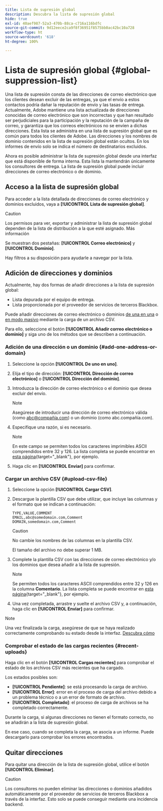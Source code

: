 ```yaml
---
title: Lista de supresión global
description: Descubra la lista de supresión global
hide: true
exl-id: 40aef987-52a3-470b-88ca-c716a116bdfc
source-git-commit: 9d12eece2ca9f8f36951f8575bb0ac42bc10a728
workflow-type: ht
source-wordcount: '618'
ht-degree: 100%

---
```


# Lista de supresión global {#global-suppression-list}

Una lista de supresión consta de las direcciones de correo electrónico que los clientes desean excluir de las entregas, ya que el envío a estos contactos podría dañar la reputación de envío y las tasas de entrega. Actualmente, Adobe mantiene una lista actualizada de direcciones conocidas de correo electrónico que son incorrectas y que han resultado ser perjudiciales para la participación y la reputación de la campaña de correo, y garantiza que los correos electrónicos no se envíen a dichas direcciones. Esta lista se administra en una lista de supresión global que es común para todos los clientes de Adobe. Las direcciones y los nombres de dominio contenidos en la lista de supresión global están ocultos. En los informes de envío solo se indica el número de destinatarios excluidos.

Ahora es posible administrar la lista de supresión global desde una interfaz que está disponible de forma interna. Esta lista la mantendrán únicamente los consultores de entrega. La lista de supresión global puede incluir direcciones de correo electrónico o de dominio.

## Acceso a la lista de supresión global

Para acceder a la lista detallada de direcciones de correo electrónico y dominios excluidos, vaya a **[!UICONTROL Lista de supresión global]**.

>[!CAUTION]
>
>Los permisos para ver, exportar y administrar la lista de supresión global dependen de la lista de distribución a la que esté asignado. Más información

Se muestran dos pestañas: **[!UICONTROL Correo electrónico]** y **[!UICONTROL Dominio]**.

Hay filtros a su disposición para ayudarle a navegar por la lista.

## Adición de direcciones y dominios

Actualmente, hay dos formas de añadir direcciones a la lista de supresión global:

* Lista depurada por el equipo de entrega.
* Lista proporcionada por el proveedor de servicios de terceros Blackbox.

Puede añadir direcciones de correo electrónico o dominios [de una en una](#add-one-address-or-domain) o [en modo masivo](#upload-csv-file) mediante la carga de un archivo CSV.

Para ello, seleccione el botón **[!UICONTROL Añadir correo electrónico o dominio]** y siga uno de los métodos que se describen a continuación.

### Adición de una dirección o un dominio {#add-one-address-or-domain}

1. Seleccione la opción **[!UICONTROL De uno en uno]**.

1. Elija el tipo de dirección: **[!UICONTROL Dirección de correo electrónico]** o **[!UICONTROL Dirección del dominio]**.

1. Introduzca la dirección de correo electrónico o el dominio que desea excluir del envío.

   >[!NOTE]
   >
   >Asegúrese de introducir una dirección de correo electrónico válida (como abc@compañía.com) o un dominio (como abc.compañía.com).

1. Especifique una razón, si es necesario.

   >[!NOTE]
   >
   >En este campo se permiten todos los caracteres imprimibles ASCII comprendidos entre 32 y 126. La lista completa se puede encontrar en [esta página](https://en.wikipedia.org/wiki/Wikipedia:ASCII#ASCII_printable_characters){target="_blank"}, por ejemplo.

1. Haga clic en **[!UICONTROL Enviar]** para confirmar.

### Cargar un archivo CSV {#upload-csv-file}

1. Seleccione la opción **[!UICONTROL Cargar CSV]**.

1. Descargue la plantilla CSV que debe utilizar, que incluye las columnas y el formato que se indican a continuación:

   ```
   TYPE,VALUE,COMMENT
   EMAIL,abc@somedomain.com,Comment
   DOMAIN,somedomain.com,Comment
   ```

   >[!CAUTION]
   >
   >No cambie los nombres de las columnas en la plantilla CSV.
   >
   >El tamaño del archivo no debe superar 1 MB.

1. Complete la plantilla CSV con las direcciones de correo electrónico y/o los dominios que desea añadir a la lista de supresión.

   >[!NOTE]
   >
   >Se permiten todos los caracteres ASCII comprendidos entre 32 y 126 en la columna **Comentario**. La lista completa se puede encontrar en [esta página](https://en.wikipedia.org/wiki/Wikipedia:ASCII#ASCII_printable_characters){target="_blank"}, por ejemplo.

1. Una vez completada, arrastre y suelte el archivo CSV y, a continuación, haga clic en **[!UICONTROL Enviar]** para confirmar.

>[!NOTE]
>
>Una vez finalizada la carga, asegúrese de que se haya realizado correctamente comprobando su estado desde la interfaz. [Descubra cómo](#recent-uploads)

### Comprobar el estado de las cargas recientes {#recent-uploads}

Haga clic en el botón **[!UICONTROL Cargas recientes]** para comprobar el estado de los archivos CSV más recientes que ha cargado.

Los estados posibles son:

* **[!UICONTROL Pendiente]**: se está procesando la carga de archivo.
* **[!UICONTROL Error]**: error en el proceso de carga del archivo debido a un problema técnico o a un error de formato de archivo.
* **[!UICONTROL Completado]**: el proceso de carga de archivos se ha completado correctamente.

Durante la carga, si algunas direcciones no tienen el formato correcto, no se añadirán a la lista de supresión global.

En ese caso, cuando se completa la carga, se asocia a un informe. Puede descargarlo para comprobar los errores encontrados.

## Quitar direcciones

Para quitar una dirección de la lista de supresión global, utilice el botón **[!UICONTROL Eliminar]**.

>[!CAUTION]
>
>Los consultores no pueden eliminar las direcciones o dominios añadidos automáticamente por el proveedor de servicios de terceros Blackbox a través de la interfaz. Esto solo se puede conseguir mediante una incidencia backend.
